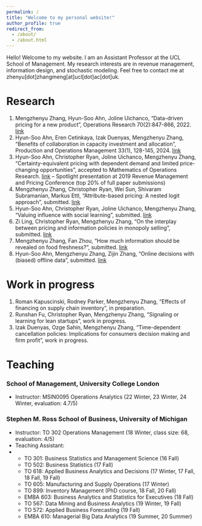 ```yaml
---
permalink: /
title: "Welcome to my personal website!"
author_profile: true
redirect_from: 
  - /about/
  - /about.html
---
```


Hello! Welcome to my website. I am an Assistant Professor at the UCL School of Management. My research interests are in revenue management, information design, and stochastic modeling. Feel free to contact me at zhenyu[dot]zhangmeng[at]ucl[dot]ac[dot]uk.

Research
======
1. Mengzhenyu Zhang, Hyun-Soo Ahn, Joline Uichanco, “Data-driven pricing for a new product”, Operations Research 70(2):847-866, 2022. [link](https://pubsonline.informs.org/doi/abs/10.1287/opre.2021.2204)
2. Hyun-Soo Ahn, Eren Cetinkaya, Izak Duenyas, Mengzhenyu Zhang, “Benefits of collaboration in capacity investment and allocation”, Production and Operations Management 33(1), 128-145, 2024. [link](https://journals.sagepub.com/doi/10.1177/10591478231224918)
3. Hyun-Soo Ahn, Christopher Ryan, Joline Uichanco, Mengzhenyu Zhang, “Certainty-equivalent pricing with dependent demand and limited price-changing opportunities”, accepted to Mathematics of Operations Research. [link](https://pubsonline.informs.org/doi/abs/10.1287/moor.2022.0330)
– Spotlight presentation at 2019 Revenue Management and Pricing Conference (top 20% of full paper submissions)
4. Mengzhenyu Zhang, Christopher Ryan, Wei Sun, Shivaram Subramanian, Markus Ettl, “Attribute-based pricing: A nested logit approach”, submitted. [link](https://papers.ssrn.com/sol3/papers.cfm?abstract_id=4258247)
5. Hyun-Soo Ahn, Christopher Ryan, Joline Uichanco, Mengzhenyu Zhang, “Valuing influence with social learning”, submitted. [link](https://papers.ssrn.com/sol3/papers.cfm?abstract_id=4527310)
6. Zi Ling, Christopher Ryan, Mengzhenyu Zhang, “On the interplay between pricing and information policies in monopoly selling”, submitted. [link](https://papers.ssrn.com/sol3/papers.cfm?abstract_id=5047585)
7. Mengzhenyu Zhang, Fan Zhou, “How much information should be revealed on food freshness?”, submitted. [link](https://papers.ssrn.com/sol3/papers.cfm?abstract_id=5378554)
8. Hyun-Soo Ahn, Mengzhenyu Zhang, Zijin Zhang, “Online decisions with (biased) offline data”, submitted. [link](https://papers.ssrn.com/sol3/papers.cfm?abstract_id=5350921)

Work in progress
======
1. Roman Kapuscinski, Rodney Parker, Mengzhenyu Zhang, “Effects of financing on supply chain inventory”, in preparation.
2. Runshan Fu, Christopher Ryan, Mengzhenyu Zhang, “Signaling or learning for lean startups”, work in progress.
3. Izak Duenyas, Ozge Sahin, Mengzhenyu Zhang, “Time-dependent cancellation policies: Implications for consumers decision making and firm profit”, work in progress.

Teaching
======
### School of Management, University College London
- Instructor: MSIN0095 Operations Analytics (22 Winter, 23 Winter, 24 Winter, evaluation: 4.7/5)
### Stephen M. Ross School of Business, University of Michigan
- Instructor: TO 302 Operations Management (18 Winter, class size: 68, evaluation: 4/5)
- Teaching Assistant:
- * TO 301: Business Statistics and Management Science (16 Fall)
  * TO 502: Business Statistics (17 Fall)
  * TO 618: Applied Business Analytics and Decisions (17 Winter, 17 Fall, 18 Fall, 19 Fall)
  * TO 605: Manufacturing and Supply Operations (17 Winter)
  * TO 899: Inventory Management (PhD course, 18 Fall, 20 Fall)
  * EMBA 603: Business Analytics and Statistics for Executives (18 Fall)
  * TO 567: Data Mining and Business Analytics (19 Winter, 19 Fall)
  * TO 572: Applied Business Forecasting (19 Fall)
  * EMBA 610: Managerial Big Data Analytics (19 Summer, 20 Summer)

